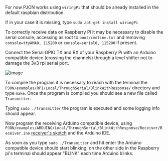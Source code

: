 
For now PJON works using `wiringPi` that should be already installed in the default raspbian distribution.

If in your case it is missing, type `sudo apt-get install wiringPi`

To correctly receive data on Raspberry Pi it may be necessary to disable the serial console, accessing as root to `boot/cmdline.txt` and removing `console=ttyAMA0, 115200`  or `console=serial0, 115200` if present.

Connect the Serial GPIO TX and RX of your Raspberry Pi with an Arduino compatible device (crossing the channels) through a level shifter not to damage the 3v3 rpi serial port.

![image](http://www.pjon.org/assets/images/PJON-RPI-UNO-level-shifter.jpg)

To compile the program it is necessary to reach with the terminal the `PJON/examples/RPI/Local/ThroughSerial/BlinkWithResponse/` directory and type `make`. Once the program is compiled you should see a new file called `Transmitter`.

Typing `sudo ./Transmitter` the program is executed and some logging info should appear.

Now program the receiving Arduino compatible device, using `PJON/examples/ARDUINO/Local/ThroughSerial/BlinkWithResponse/Receiver/Receiver.ino` [receiver's sketch](https://github.com/gioblu/PJON/blob/master/examples/ARDUINO/Local/ThroughSerial/BlinkWithResponse/Receiver/Receiver.ino) and the Arduino IDE.

As soon as you type `sudo ./Transmitter` and hit enter the Arduino compatible device should start blinking, on the other side in the Raspberry pi's terminal should appear "BLINK" each time Arduino blinks.

